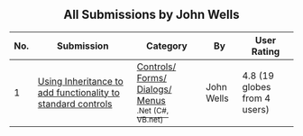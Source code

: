 ﻿<div align="center">

## All Submissions by John Wells

</div>

No.  | Submission | Category | By   | User Rating
---- | ---------- | -------- | ---- | -----------
1 | [Using Inheritance to add functionality to standard controls<br />](https://github.com/Planet-Source-Code/john-wells-using-inheritance-to-add-functionality-to-standard-controls__10-751) | [Controls/ Forms/ Dialogs/ Menus<br /><sup>.Net (C#, VB.net)</sup>](../ByCategory/controls-forms-dialogs-menus__10-3.md) | John Wells | 4.8 (19 globes from 4 users)
